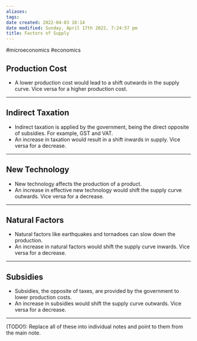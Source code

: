 ```yaml
---
aliases: 
tags: 
date created: 2022-04-03 16:14
date modified: Sunday, April 17th 2022, 7:24:57 pm
title: Factors of Supply
---
```


#microeconomics #economics

## Production Cost

- A lower production cost would lead to a shift outwards in the supply curve. Vice versa for a higher production cost.

---

## Indirect Taxation

- Indirect taxation is applied by the government, being the direct opposite of subsidies. For example, GST and VAT.
- An increase in taxation would result in a shift inwards in supply. Vice versa for a decrease.

---

## New Technology

- New technology affects the production of a product.
- An increase in effective new technology would shift the supply curve outwards. Vice versa for a decrease.

---

## Natural Factors

- Natural factors like earthquakes and tornadoes can slow down the production.
- An increase in natural factors would shift the supply curve inwards. Vice versa for a decrease.

---

## Subsidies

- Subsidies, the opposite of taxes, are provided by the government to lower production costs.
- An increase in subsidies would shift the supply curve outwards. Vice versa for a decrease.

---

(TODO!): Replace all of these into individual notes and point to them from the main note.
